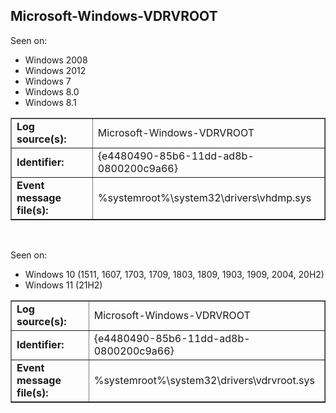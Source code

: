 ## Microsoft-Windows-VDRVROOT

Seen on:
* Windows 2008
* Windows 2012
* Windows 7
* Windows 8.0
* Windows 8.1

<table border="1" class="docutils">
  <tbody>
    <tr>
      <td><b>Log source(s):</b></td>
      <td>Microsoft-Windows-VDRVROOT</td>
    </tr>
    <tr>
      <td><b>Identifier:</b></td>
      <td>{e4480490-85b6-11dd-ad8b-0800200c9a66}</td>
    </tr>
    <tr>
      <td><b>Event message file(s):</b></td>
      <td>%systemroot%\system32\drivers\vhdmp.sys</td>
    </tr>
  </tbody>
</table>

&nbsp;

Seen on:
* Windows 10 (1511, 1607, 1703, 1709, 1803, 1809, 1903, 1909, 2004, 20H2)
* Windows 11 (21H2)

<table border="1" class="docutils">
  <tbody>
    <tr>
      <td><b>Log source(s):</b></td>
      <td>Microsoft-Windows-VDRVROOT</td>
    </tr>
    <tr>
      <td><b>Identifier:</b></td>
      <td>{e4480490-85b6-11dd-ad8b-0800200c9a66}</td>
    </tr>
    <tr>
      <td><b>Event message file(s):</b></td>
      <td>%systemroot%\system32\drivers\vdrvroot.sys</td>
    </tr>
  </tbody>
</table>

&nbsp;

